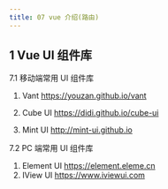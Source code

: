 ```yaml
---
title: 07 vue 介绍(路由)
---
```


## 1 Vue UI 组件库

7.1 移动端常用 UI 组件库
1. Vant https://youzan.github.io/vant

2. Cube UI https://didi.github.io/cube-ui

3. Mint UI http://mint-ui.github.io

  

7.2 PC 端常用 UI 组件库

1. Element UI https://element.eleme.cn
2. IView UI https://www.iviewui.com

